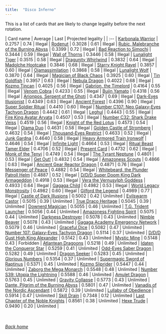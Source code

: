 ```yaml
---
title:  "Disco Inferno"
---
```


This is a list of cards that are likely to change legality before the next rotation.

| Card name | Average | Last | Projected legality |
| :-- |
[Karbonala Warrior](https://db.ygoprodeck.com/card/?search=Karbonala%20Warrior) | 0.2757 | 0.74 | Illegal |
[Rodenut](https://db.ygoprodeck.com/card/?search=Rodenut) | 0.3028 | 0.61 | Illegal |
[Rubic, Malebranche of the Burning Abyss](https://db.ygoprodeck.com/card/?search=Rubic,%20Malebranche%20of%20the%20Burning%20Abyss) | 0.3399 | 0.72 | Illegal |
[Bad Reaction to Simochi](https://db.ygoprodeck.com/card/?search=Bad%20Reaction%20to%20Simochi) | 0.3444 | 0.59 | Illegal |
[Wall of Thorns](https://db.ygoprodeck.com/card/?search=Wall%20of%20Thorns) | 0.3446 | 0.58 | Illegal |
[Lunalight Tiger](https://db.ygoprodeck.com/card/?search=Lunalight%20Tiger) | 0.3515 | 0.58 | Illegal |
[Dragunity Whirlwind](https://db.ygoprodeck.com/card/?search=Dragunity%20Whirlwind) | 0.3832 | 0.64 | Illegal |
[Madolche Hootcake](https://db.ygoprodeck.com/card/?search=Madolche%20Hootcake) | 0.3846 | 0.68 | Illegal |
[Starry Knight Rayel](https://db.ygoprodeck.com/card/?search=Starry%20Knight%20Rayel) | 0.3857 | 0.60 | Illegal |
[Ojamassimilation](https://db.ygoprodeck.com/card/?search=Ojamassimilation) | 0.3868 | 0.58 | Illegal |
[Lunalight Wolf](https://db.ygoprodeck.com/card/?search=Lunalight%20Wolf) | 0.3870 | 0.64 | Illegal |
[Magician of Black Chaos](https://db.ygoprodeck.com/card/?search=Magician%20of%20Black%20Chaos) | 0.3925 | 0.60 | Illegal |
[Tin Goldfish](https://db.ygoprodeck.com/card/?search=Tin%20Goldfish) | 0.3957 | 0.63 | Illegal |
[Nebula Dragon](https://db.ygoprodeck.com/card/?search=Nebula%20Dragon) | 0.4022 | 0.68 | Illegal |
[Kozmo Tincan](https://db.ygoprodeck.com/card/?search=Kozmo%20Tincan) | 0.4025 | 0.56 | Illegal |
[Gabrion, the Timelord](https://db.ygoprodeck.com/card/?search=Gabrion,%20the%20Timelord) | 0.4164 | 0.55 | Illegal |
[Venom Cobra](https://db.ygoprodeck.com/card/?search=Venom%20Cobra) | 0.4233 | 0.55 | Illegal |
[Bujin Yamato](https://db.ygoprodeck.com/card/?search=Bujin%20Yamato) | 0.4318 | 0.56 | Illegal |
[Arionpos, Serpent of the Ghoti](https://db.ygoprodeck.com/card/?search=Arionpos,%20Serpent%20of%20the%20Ghoti) | 0.4347 | 0.69 | Illegal |
[Dark-Eyes Illusionist](https://db.ygoprodeck.com/card/?search=Dark-Eyes%20Illusionist) | 0.4349 | 0.63 | Illegal |
[Ancient Forest](https://db.ygoprodeck.com/card/?search=Ancient%20Forest) | 0.4396 | 0.90 | Illegal |
[Super Soldier Ritual](https://db.ygoprodeck.com/card/?search=Super%20Soldier%20Ritual) | 0.4410 | 0.60 | Illegal |
[Number C107: Neo Galaxy-Eyes Tachyon Dragon](https://db.ygoprodeck.com/card/?search=Number%20C107:%20Neo%20Galaxy-Eyes%20Tachyon%20Dragon) | 0.4442 | 0.61 | Illegal |
[Leghul](https://db.ygoprodeck.com/card/?search=Leghul) | 0.4443 | 0.55 | Illegal |
[Fire King Avatar Arvata](https://db.ygoprodeck.com/card/?search=Fire%20King%20Avatar%20Arvata) | 0.4507 | 0.53 | Illegal |
[Number C32: Shark Drake Veiss](https://db.ygoprodeck.com/card/?search=Number%20C32:%20Shark%20Drake%20Veiss) | 0.4519 | 0.56 | Illegal |
[Knight of the Red Lotus](https://db.ygoprodeck.com/card/?search=Knight%20of%20the%20Red%20Lotus) | 0.4573 | 0.54 | Illegal |
[Ojama Duo](https://db.ygoprodeck.com/card/?search=Ojama%20Duo) | 0.4631 | 0.58 | Illegal |
[Golden Castle of Stromberg](https://db.ygoprodeck.com/card/?search=Golden%20Castle%20of%20Stromberg) | 0.4632 | 0.54 | Illegal |
[Thousand-Eyes Restrict](https://db.ygoprodeck.com/card/?search=Thousand-Eyes%20Restrict) | 0.4633 | 0.52 | Illegal |
[Junk Gardna](https://db.ygoprodeck.com/card/?search=Junk%20Gardna) | 0.4640 | 0.58 | Illegal |
[Heavy Armored Train Ironwolf](https://db.ygoprodeck.com/card/?search=Heavy%20Armored%20Train%20Ironwolf) | 0.4646 | 0.54 | Illegal |
[Infinite Light](https://db.ygoprodeck.com/card/?search=Infinite%20Light) | 0.4664 | 0.53 | Illegal |
[Ritual Beast Tamer Elder](https://db.ygoprodeck.com/card/?search=Ritual%20Beast%20Tamer%20Elder) | 0.4706 | 0.52 | Illegal |
[Present Card](https://db.ygoprodeck.com/card/?search=Present%20Card) | 0.4732 | 0.62 | Illegal |
[Monk of the Tenyi](https://db.ygoprodeck.com/card/?search=Monk%20of%20the%20Tenyi) | 0.4749 | 0.54 | Illegal |
[The Tyrant Neptune](https://db.ygoprodeck.com/card/?search=The%20Tyrant%20Neptune) | 0.4801 | 0.53 | Illegal |
[Get Out!](https://db.ygoprodeck.com/card/?search=Get%20Out!) | 0.4832 | 0.54 | Illegal |
[Amazoness Scouts](https://db.ygoprodeck.com/card/?search=Amazoness%20Scouts) | 0.4866 | 0.63 | Illegal |
[Ancient Gear Reactor Dragon](https://db.ygoprodeck.com/card/?search=Ancient%20Gear%20Reactor%20Dragon) | 0.4871 | 0.76 | Illegal |
[Messenger of Peace](https://db.ygoprodeck.com/card/?search=Messenger%20of%20Peace) | 0.4882 | 0.54 | Illegal |
[Whitebeard, the Plunder Patroll Helm](https://db.ygoprodeck.com/card/?search=Whitebeard,%20the%20Plunder%20Patroll%20Helm) | 0.4887 | 0.52 | Illegal |
[D/D/D Super Doom King Dark Armageddon](https://db.ygoprodeck.com/card/?search=D/D/D%20Super%20Doom%20King%20Dark%20Armageddon) | 0.4918 | 0.53 | Illegal |
[Vera the Vernusylph Goddess](https://db.ygoprodeck.com/card/?search=Vera%20the%20Vernusylph%20Goddess) | 0.4933 | 0.64 | Illegal |
[Gagaga Child](https://db.ygoprodeck.com/card/?search=Gagaga%20Child) | 0.4982 | 0.53 | Illegal |
[World Legacy Monstrosity](https://db.ygoprodeck.com/card/?search=World%20Legacy%20Monstrosity) | 0.4982 | 0.60 | Illegal |
[Gilford the Legend](https://db.ygoprodeck.com/card/?search=Gilford%20the%20Legend) | 0.4989 | 0.77 | Illegal |
[Castle of Dark Illusions](https://db.ygoprodeck.com/card/?search=Castle%20of%20Dark%20Illusions) | 0.5002 | 0.42 | Unlimited |
[Evilswarm Castor](https://db.ygoprodeck.com/card/?search=Evilswarm%20Castor) | 0.5015 | 0.39 | Unlimited |
[True Draco Heritage](https://db.ygoprodeck.com/card/?search=True%20Draco%20Heritage) | 0.5045 | 0.39 | Unlimited |
[Downerd Magician](https://db.ygoprodeck.com/card/?search=Downerd%20Magician) | 0.5055 | 0.46 | Unlimited |
[T.G. Trident Launcher](https://db.ygoprodeck.com/card/?search=T.G.%20Trident%20Launcher) | 0.5056 | 0.44 | Unlimited |
[Amazoness Fighting Spirit](https://db.ygoprodeck.com/card/?search=Amazoness%20Fighting%20Spirit) | 0.5075 | 0.44 | Unlimited |
[Darkness Destroyer](https://db.ygoprodeck.com/card/?search=Darkness%20Destroyer) | 0.5078 | 0.43 | Unlimited |
[Nimble Beaver](https://db.ygoprodeck.com/card/?search=Nimble%20Beaver) | 0.5078 | 0.43 | Unlimited |
[Gagaga Academy Emergency Network](https://db.ygoprodeck.com/card/?search=Gagaga%20Academy%20Emergency%20Network) | 0.5079 | 0.46 | Unlimited |
[Graceful Dice](https://db.ygoprodeck.com/card/?search=Graceful%20Dice) | 0.5082 | 0.47 | Unlimited |
[Number 107: Galaxy-Eyes Tachyon Dragon](https://db.ygoprodeck.com/card/?search=Number%20107:%20Galaxy-Eyes%20Tachyon%20Dragon) | 0.5114 | 0.37 | Unlimited |
[D/D/D Gust High King Alexander](https://db.ygoprodeck.com/card/?search=D/D/D%20Gust%20High%20King%20Alexander) | 0.5142 | 0.43 | Unlimited |
[Mystic Mine](https://db.ygoprodeck.com/card/?search=Mystic%20Mine) | 0.5148 | 0.43 | Forbidden |
[Atlantean Dragoons](https://db.ygoprodeck.com/card/?search=Atlantean%20Dragoons) | 0.5218 | 0.49 | Unlimited |
[Idaten the Conqueror Star](https://db.ygoprodeck.com/card/?search=Idaten%20the%20Conqueror%20Star) | 0.5259 | 0.41 | Unlimited |
[Odd-Eyes Saber Dragon](https://db.ygoprodeck.com/card/?search=Odd-Eyes%20Saber%20Dragon) | 0.5282 | 0.49 | Unlimited |
[Dragon Seeker](https://db.ygoprodeck.com/card/?search=Dragon%20Seeker) | 0.5283 | 0.45 | Unlimited |
[Glorious Numbers](https://db.ygoprodeck.com/card/?search=Glorious%20Numbers) | 0.5354 | 0.37 | Unlimited |
[Supermagic Sword of Raptinus](https://db.ygoprodeck.com/card/?search=Supermagic%20Sword%20of%20Raptinus) | 0.5371 | 0.45 | Unlimited |
[Kozmo Sliprider](https://db.ygoprodeck.com/card/?search=Kozmo%20Sliprider) | 0.5447 | 0.44 | Unlimited |
[Zaborg the Mega Monarch](https://db.ygoprodeck.com/card/?search=Zaborg%20the%20Mega%20Monarch) | 0.5548 | 0.48 | Unlimited |
[Number S39: Utopia the Lightning](https://db.ygoprodeck.com/card/?search=Number%20S39:%20Utopia%20the%20Lightning) | 0.5588 | 0.46 | Unlimited |
[Amulet Dragon](https://db.ygoprodeck.com/card/?search=Amulet%20Dragon) | 0.5763 | 0.45 | Unlimited |
[Gravity Collapse](https://db.ygoprodeck.com/card/?search=Gravity%20Collapse) | 0.5773 | 0.43 | Unlimited |
[Dante, Pilgrim of the Burning Abyss](https://db.ygoprodeck.com/card/?search=Dante,%20Pilgrim%20of%20the%20Burning%20Abyss) | 0.5801 | 0.47 | Unlimited |
[Vanadis of the Nordic Ascendant](https://db.ygoprodeck.com/card/?search=Vanadis%20of%20the%20Nordic%20Ascendant) | 0.5872 | 0.39 | Unlimited |
[Lullaby of Obedience](https://db.ygoprodeck.com/card/?search=Lullaby%20of%20Obedience) | 0.5914 | 0.47 | Unlimited |
[Skill Drain](https://db.ygoprodeck.com/card/?search=Skill%20Drain) | 0.7348 | 0.12 | Unlimited |
[Last Chapter of the Noble Knights](https://db.ygoprodeck.com/card/?search=Last%20Chapter%20of%20the%20Noble%20Knights) | 0.8561 | 0.38 | Unlimited |
[Hexe Trude](https://db.ygoprodeck.com/card/?search=Hexe%20Trude) | 0.9490 | 0.20 | Unlimited |

<br>

###### [Back home](index)